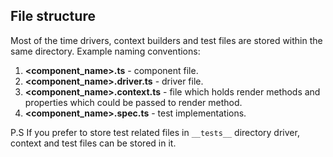 ## File structure

Most of the time drivers, context builders and test files are stored within the same directory. Example naming conventions:
1. **<component_name>.ts** - component file.
1. **<component_name>.driver.ts** - driver file.
1. **<component_name>.context.ts** - file which holds render methods and properties which could be passed to render method.
1. **<component_name>.spec.ts** - test implementations.


P.S If you prefer to store test related files in  `__tests__` directory driver, context and test files can be stored in it.
